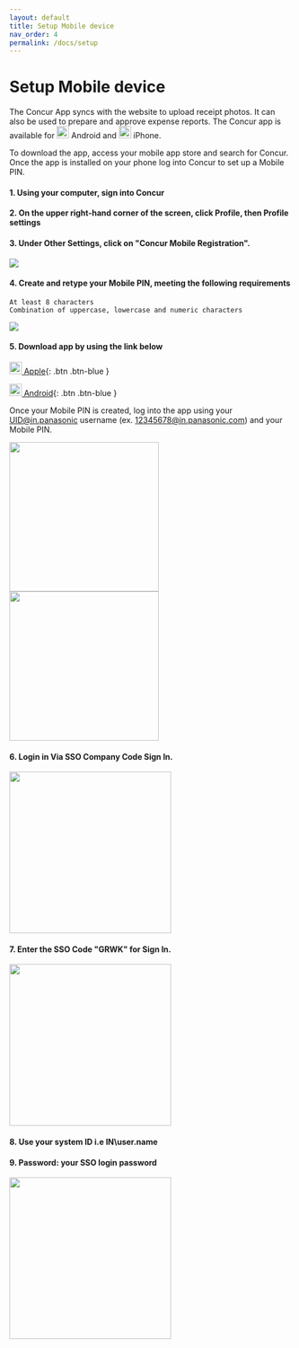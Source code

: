 ```yaml
---
layout: default
title: Setup Mobile device
nav_order: 4
permalink: /docs/setup
---
```

# Setup Mobile device

The Concur App syncs with the website to upload receipt photos.  It can also be used to prepare and approve expense reports. The Concur app is available for <img src="{{ site.url }}{{ site.baseurl }}\assets\images\play.png"  height="22" width="22"> Android and <img src="{{ site.url }}{{ site.baseurl }}\assets\images\app.png"  height="22" width="22"> iPhone.

To download the app, access your mobile app store and search for Concur. Once the app is installed on your phone log into Concur to set up a Mobile PIN.

#### 1. Using your computer, sign into Concur

#### 2. On the upper right-hand corner of the screen, click Profile, then Profile settings

#### 3. Under Other Settings, click on "Concur Mobile Registration".

<img src="{{ site.url }}{{ site.baseurl }}\assets\images\mobi\mob1.png"> 

#### 4. Create and retype your Mobile PIN, meeting the following requirements

```
At least 8 characters
Combination of uppercase, lowercase and numeric characters
```
<img src="{{ site.url }}{{ site.baseurl }}\assets\images\mobi\mob2.png"> 

#### 5. Download app by using the link below

[<img src="{{ site.url }}{{ site.baseurl }}\assets\images\app.png"  height="22" width="22"> Apple](https://itunes.apple.com/us/app/concur-travel-receipts-expense/id335023774?mt=8){: .btn .btn-blue }

[<img src="{{ site.url }}{{ site.baseurl }}\assets\images\play.png"  height="22" width="22"> Android](https://play.google.com/store/apps/details?id=com.concur.breeze&hl=en){: .btn .btn-blue }

Once your Mobile PIN is created, log into the app using your UID@in.panasonic username (ex. 12345678@in.panasonic.com) and your Mobile PIN.

<img src="{{ site.url }}{{ site.baseurl }}\assets\images\mobi\mob3.jpg" width="266"> 

<img src="{{ site.url }}{{ site.baseurl }}\assets\images\mobi\mob3a.png" width="266"> 

#### 6. Login in Via SSO Company Code Sign In.

<img src="{{ site.url }}{{ site.baseurl }}\assets\images\mobi\mob4.jpg" width="288"> 

#### 7. Enter the SSO Code "GRWK" for Sign In.

<img src="{{ site.url }}{{ site.baseurl }}\assets\images\mobi\mob5.jpg" width="288"> 

#### 8. Use your system ID i.e IN\user.name

#### 9. Password: your SSO login password

<img src="{{ site.url }}{{ site.baseurl }}\assets\images\mobi\mob6.jpg" width="288"> 
